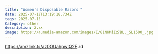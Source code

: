```yaml
---
title: "Women's Disposable Razors "
date: 2025-07-18T13:19:18.734Z
tags: 2025-07-18
Category: other
description: 2.xx
image: https://m.media-amazon.com/images/I/81NKMiIz7BL._SL1500_.jpg
---
```

https://amzlink.to/az0OUahpwIQ2F ad
